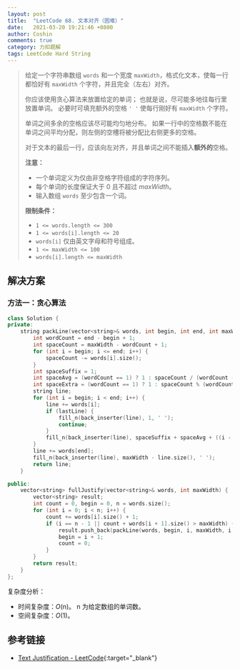 ```yaml
---
layout: post
title:  "LeetCode 68. 文本对齐（困难）"
date:   2021-03-20 19:21:46 +0800
author: Coshin
comments: true
category: 力扣题解
tags: LeetCode Hard String
---
```

> 给定一个字符串数组 `words` 和一个宽度 `maxWidth`，格式化文本，使每一行都恰好有 `maxWidth` 个字符，并且完全（左右）对齐。
> 
> 你应该使用贪心算法来放置给定的单词；
> 也就是说，尽可能多地往每行里放置单词。
> 必要时可填充额外的空格 `' '` 使每行刚好有 `maxWidth` 个字符。
> 
> 单词之间多余的空格应该尽可能均匀地分布。
> 如果一行中的空格数不能在单词之间平均分配，则左侧的空槽将被分配比右侧更多的空格。
> 
> 对于文本的最后一行，应该向左对齐，并且单词之间不能插入**额外的**空格。
> 
> **注意：**
> 
> * 一个单词定义为仅由非空格字符组成的字符序列。
> * 每个单词的长度保证大于 0 且不超过 *maxWidth*。
> * 输入数组 `words` 至少包含一个词。
> 
> **限制条件：**
> 
> * `1 <= words.length <= 300`
> * `1 <= words[i].length <= 20`
> * `words[i]` 仅由英文字母和符号组成。
> * `1 <= maxWidth <= 100`
> * `words[i].length <= maxWidth`

## 解决方案

### 方法一：贪心算法

```cpp
class Solution {
private:
    string packLine(vector<string>& words, int begin, int end, int maxWidth, bool lastLine = false) {
        int wordCount = end - begin + 1;
        int spaceCount = maxWidth - wordCount + 1;
        for (int i = begin; i <= end; i++) {
            spaceCount -= words[i].size();
        }
        int spaceSuffix = 1;
        int spaceAvg = (wordCount == 1) ? 1 : spaceCount / (wordCount - 1);
        int spaceExtra = (wordCount == 1) ? 1 : spaceCount % (wordCount - 1);
        string line;
        for (int i = begin; i < end; i++) {
            line += words[i];
            if (lastLine) {
                fill_n(back_inserter(line), 1, ' ');
                continue;
            }
            fill_n(back_inserter(line), spaceSuffix + spaceAvg + ((i - begin) < spaceExtra), ' ');
        }
        line += words[end];
        fill_n(back_inserter(line), maxWidth - line.size(), ' ');
        return line;
    }

public:
    vector<string> fullJustify(vector<string>& words, int maxWidth) {
        vector<string> result;
        int count = 0, begin = 0, n = words.size();
        for (int i = 0; i < n; i++) {
            count += words[i].size() + 1;
            if (i == n - 1 || count + words[i + 1].size() > maxWidth) {
                result.push_back(packLine(words, begin, i, maxWidth, i == n - 1));
                begin = i + 1;
                count = 0;
            }
        }
        return result;
    }
};
```

复杂度分析：
* 时间复杂度：*O*(n)。
  n 为给定数组的单词数。
* 空间复杂度：*O*(1)。

## 参考链接

* [Text Justification - LeetCode](https://leetcode.com/problems/text-justification/){:target="_blank"}
